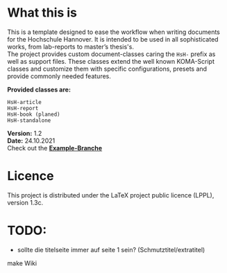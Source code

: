 # What this is

This is a template designed to ease the workflow when writing documents for the Hochschule Hannover. It is intended to be used in all sophisticated
works, from lab-reports to master’s thesis's.  
The project provides custom document-classes caring the `HsH-` prefix as well as support files. These classes extend the well known KOMA-Script
classes and customize them with specific configurations, presets and provide commonly needed features.  

**Provided classes are:**  

	HsH-article
	HsH-report
	HsH-book (planed)
	HsH-standalone

**Version:** 1.2  
**Date:** 24.10.2021  
Check out the [**Example-Branche**](https://lab.it.hs-hannover.de/qxx-tul-u1/latex-template-hsh/-/tree/example)

# Licence

This project is distributed under the LaTeX project public licence (LPPL), version 1.3c.  


# TODO:

- sollte die titelseite immer auf seite 1 sein? (Schmutztitel/extratitel)

make Wiki
